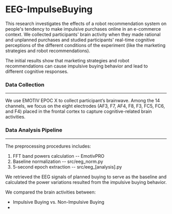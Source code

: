 # EEG-ImpulseBuying
This research investigates the effects of a robot recommendation system on people's tendency to make impulsive purchases online in an e-commerce context. We collected participants' brain activity when they made rational and unplanned purchases and studied participants' real-time cognitive perceptions of the different conditions of the experiment (like the marketing strategies and robot recommendations).

The initial results show that marketing strategies and robot recommendations can cause impulsive buying behavior and lead to different cognitive responses.

### Data Collection
---
We use EMOTIV EPOC X to collect participant’s brainwave. Among the 14 channels, we focus on the eight electrodes (AF3, F7, AF4, F8, F3, FC5, FC6, and F4) placed in the frontal cortex to capture cognitive-related brain activities.

### Data Analysis Pipeline
---
The preprocessing procedures includes: 
1. FFT band powers calculation -- EmotivPRO
2. Baseline normalization -- src/eeg_norm.py
3. 5-second epoch extraction -- src/eeg_[analysis].py

We retrieved the EEG signals of planned buying to serve as the baseline and calculated the power variations resulted from the impulsive buying behavior. 

We compared the brain activities between:
- Impulsive Buying vs. Non-Impulsive Buying
- 

